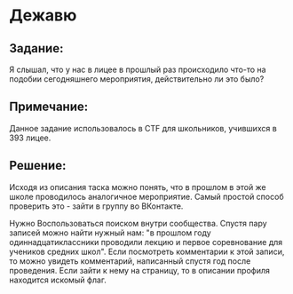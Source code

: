 <h1>Дежавю</h1>

<h2>Задание:</h2>
Я слышал, что у нас в лицее в прошлый раз происходило что-то на подобии сегодняшнего мероприятия, действительно ли это было?<br>

<h2>Примечание:</h2>
Данное задание использовалось в CTF для школьников, учившихся в 393 лицее.


<h2>Решение:</h2>
Исходя из описания таска можно понять, что  в прошлом в этой же школе проводилось аналогичное мероприятие. Самый простой способ проверить это - зайти в группу во ВКонтакте.

Нужно Воспользоваться поиском внутри сообщества. Спустя пару записей можно найти нужный нам: "в прошлом году одиннадцатиклассники проводили лекцию и первое соревнование для учеников средних школ". Если посмотреть комментарии к этой записи, то можно увидеть комментарий, написанный спустя год после проведения. Если зайти к нему на страницу, то в описании профиля находится искомый флаг.
